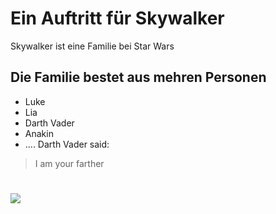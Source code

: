 # Ein Auftritt für Skywalker
Skywalker ist eine Familie bei Star Wars
## Die Familie bestet aus mehren Personen
* Luke
* Lia
* Darth Vader
* Anakin
* ....
Darth Vader said:
> I am your farther
#
<img src="https://image.jimcdn.com/app/cms/image/transf/dimension=446x10000:format=jpg/path/sa31a53c21bdb9623/image/i7341c0481183f2a3/version/1551458657/tauchausbildung-in-wolfenb%C3%BCttel-und-braunschweig.jpg">
